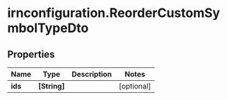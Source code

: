 # irnconfiguration.ReorderCustomSymbolTypeDto

## Properties

Name | Type | Description | Notes
------------ | ------------- | ------------- | -------------
**ids** | **[String]** |  | [optional] 



